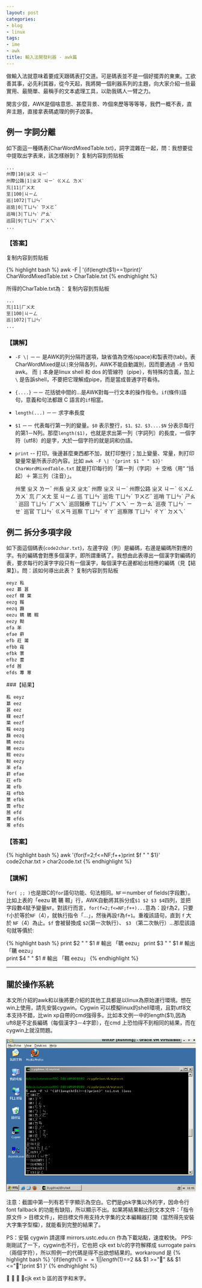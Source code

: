 ```yaml
---
layout: post
categories:
- blog
- linux
tags:
- ime
- awk
title: 輸入法開發利器 - awk篇
---
```

做輸入法就意味着要成天跟碼表打交道。可是碼表並不是一個好擺弄的東東。工欲善其事，必先利其器，從今天起，我將開一個利器系列的主題，向大家介紹一些最實用、最簡單、最稱手的文本處理工具，以助我碼人一臂之力。


閑言少叙，AWK是個啥意思、甚麼背景、咋個來歷等等等等，我們一概不表，直奔主題，直接拿表碼處理的例子說事。

## 例一 字詞分離

如下面這一種碼表(CharWordMixedTable.txt)，詞字混雜在一起，問：我想要從中提取出字表來，該怎樣辦到？
复制内容到剪贴板

	...
	州際|10|ㄓㄡ ㄐㄧˋ
	州際公路|1|ㄓㄡ ㄐㄧˋ ㄍㄨㄥ ㄌㄨˋ
	巟|11|ㄏㄨㄤ
	巠|100|ㄐㄧㄥ
	巡|1072|ㄒㄩㄣˊ
	巡佐|0|ㄒㄩㄣˊ ㄗㄨㄛˇ
	巡哨|3|ㄒㄩㄣˊ ㄕㄠˋ
	巡回|9|ㄒㄩㄣˊ ㄏㄨㄟˊ
	...

### 【答案】


复制内容到剪贴板

{% highlight bash %}
awk -F \| '{if(length($1)==1)print}' CharWordMixedTable.txt > CharTable.txt
{% endhighlight %}



所得的CharTable.txt為：
复制内容到剪贴板

	...
	巟|11|ㄏㄨㄤ
	巠|100|ㄐㄧㄥ
	巡|1072|ㄒㄩㄣˊ
	...
	
### 【講解】

+ `-F \|` －－ 是AWK的列分隔符選項，缺省值為空格(space)和製表符(tab)。表CharWordMixed是以`|`來分隔各列，AWK不能自動識別，因而要通過 `-F` 告知 awk。 而 `|` 本身是linux shell 和 dos 的管線符（pipe），有特殊的含義，加上 `\` 是告訴shell，不要把它理解成pipe，而是當成普通字符看待。

+ `{....}`  －－ 花括號中間的...是AWK對每一行文本的操作指令。`if`(條件)語句，意義和句法都跟 C 語言的`if`相當。

+ `length(...)` －－ 求字串長度

+ `$1` －－ 代表每行第一列的變量。`$0` 表示整行，`$1、$2、$3....$N` 分表示每行的第1－N列。那麼`length($1)`，也就是求出第一列（字詞列）的長度，一個字符（utf8）的是字，大於一個字符的就是詞和仂語。

+ `print` -- 打印。後邊甚麼東西都不加，就打印整行；加上變量、常量，則打印變量常量所表示的內容。比如  `awk -F \| '{print $1 " " $3}' CharWordMixedTable.txt`  就是打印每行的「第一列（字詞）＋ 空格（用“ “括起）＋ 第三列（注音）」。


	州里 ㄓㄡ ㄌㄧˇ
	州長 ㄓㄡ ㄓㄤˇ
	州際 ㄓㄡ ㄐㄧˋ
	州際公路 ㄓㄡ ㄐㄧˋ ㄍㄨㄥ ㄌㄨˋ
	巟 ㄏㄨㄤ
	巠 ㄐㄧㄥ
	巡 ㄒㄩㄣˊ
	巡佐 ㄒㄩㄣˊ ㄗㄨㄛˇ
	巡哨 ㄒㄩㄣˊ ㄕㄠˋ
	巡回 ㄒㄩㄣˊ ㄏㄨㄟˊ
	巡回醫療 ㄒㄩㄣˊ ㄏㄨㄟˊ ㄧ ㄌㄧㄠˊ
	巡夜 ㄒㄩㄣˊ ㄧㄝˋ
	巡官 ㄒㄩㄣˊ ㄍㄨㄢ
	巡察 ㄒㄩㄣˊ ㄔㄚˊ
	巡察隊 ㄒㄩㄣˊ ㄔㄚˊ ㄉㄨㄟˋ

## 例二 拆分多項字段


如下面這個碼表(`code2char.txt`)，左邊字段（列）是編碼，右邊是編碼所對應的字。有的編碼會對應多個漢字，即所謂重碼了。我想由此表導出一個漢字對編碼的表，要求每行的漢字字段只有一個漢字，每個漢字右邊都給出相應的編碼（見【結果】）。問：該如何導出此表？
复制内容到剪贴板

	eeyz 鞃
	eez 藄 葚
	eezf 鞢 葉
	eezg 鞵
	eezq 蘛
	eezu 韀 韉 韅
	eezy 靿
	efa 苯
	efae 蓒
	efb 荰 莆
	efbb 蓕
	efbk 蔈
	efbz 蕓
	efd 莤
	efds 蓴 蒪

###【結果】


	鞃 eeyz
	藄 eez
	葚 eez
	鞢 eezf
	葉 eezf
	鞵 eezg
	蘛 eezq
	韀 eezu
	韉 eezu
	韅 eezu
	靿 eezy
	苯 efa
	蓒 efae
	荰 efb
	莆 efb
	蓕 efbb
	蔈 efbk
	蕓 efbz
	莤 efd
	蓴 efds
	蒪 efds
	
### 【答案】

{% highlight bash %}
awk '{for(f=2;f<=NF;f++)print $f " " $1}' code2char.txt > char2code.txt
{% endhighlight %}

### 【講解】

`for( ;; )`也是跟C的`for`語句功能、句法相同。`NF`＝number of fields(字段數）。比如上表的「eezu 韀 韉 韅」行，AWK自動將其拆分成`$1 $2 $3 $4`四列，並把字段數4賦予變量`NF`。對該行而言，`for(f=2;f<=NF;f++)...`意為：設`f`為2，只要`f`小於等於`NF`（4），就執行指令「...」，然後再設`f`為`f+1`。重複該語句，直到 `f` 大於 `NF`（4）為止。`$f` 會被替換成 `$2`(第一次執行）、 `$3` （第二次執行）...那麼該語句就等價於:

{% highlight bash %}
print $2 " " $1    # 輸出 「韀 eezu」
print $3 " " $1    # 輸出 「韉 eezu」   
print $4 " " $1    # 輸出 「韅 eezu」
{% endhighlight %}

- - -

## 關於操作系統

本文所介紹的awk和以後將要介紹的其他工具都是以linux為原始運行環境。想在win上使用，請先安裝cygwin。Cygwin 可以模擬linux的shell環境，且對utf8文本支持不錯，比win xp自帶的cmd強得多。比如本文例一中的length($1),因為uft8是不定長編碼（每個漢字3－4字節），在cmd 上恐怕得不到相同的結果，而在cygwin上就沒問題。

![](/assets/img/linux/cygwin_awk.png)

注意：截圖中第一列有若干字顯示為空白。它們是gbk字集以外的字，因命令行font fallback 的功能有缺陷，所以顯示不出。如果將結果輸出到文本文件：「指令 原文件 > 目標文件」，把目標文件用支持大字集的文本編輯器打開（當然得先安裝大字集字型檔），就能看到完整的結果了。

PS：安裝 cygwin 請選擇 mirrors.ustc.edu.cn 作為下載站點，速度較快。
PPS:剛剛試了一下，cygwin也不行，它也把 cjk ext b/c的字符解釋成 surrogate pairs （兩個字符），所以照例一的代碼是得不出欲想結果的。workaround 是 
{% highlight bash %}
'{if(length($1)==1 || length($1)==2 && $1 >="𠀀" && $1 <="𪘀")print $1 }'
{% endhighlight %}

𠀀 和 𪘀 是cjk ext b 區的首字和末字。
